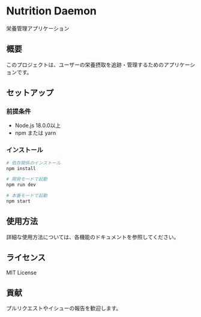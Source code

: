 # Nutrition Daemon

栄養管理アプリケーション

## 概要

このプロジェクトは、ユーザーの栄養摂取を追跡・管理するためのアプリケーションです。

## セットアップ

### 前提条件

- Node.js 18.0.0以上
- npm または yarn

### インストール

```bash
# 依存関係のインストール
npm install

# 開発モードで起動
npm run dev

# 本番モードで起動
npm start
```

## 使用方法

詳細な使用方法については、各機能のドキュメントを参照してください。

## ライセンス

MIT License

## 貢献

プルリクエストやイシューの報告を歓迎します。 